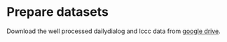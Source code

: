 # Prepare datasets

Download the well processed dailydialog and lccc data from [google drive](https://drive.google.com/drive/folders/1wU-OYz-eoLyl9I8NTJL7d2RoNsW1qztS?usp=sharing).